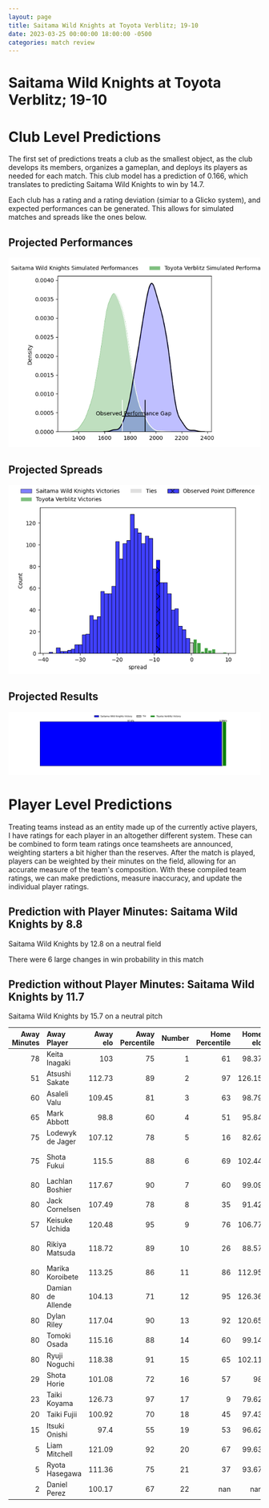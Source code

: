 ```yaml
---  
layout: page  
title: Saitama Wild Knights at Toyota Verblitz; 19-10  
date: 2023-03-25 00:00:00 18:00:00 -0500  
categories: match review  
---
```

# Saitama Wild Knights at Toyota Verblitz; 19-10

# Club Level Predictions


The first set of predictions treats a club as the smallest object, as the club develops its members, organizes a gameplan, and deploys its players as needed for each match. This club model has a prediction of 0.166, which translates to predicting Saitama Wild Knights to win by 14.7.

Each club has a rating and a rating deviation (simiar to a Glicko system), and expected performances can be generated. This allows for simulated matches and spreads like the ones below.
## Projected Performances


![Projected Performances](plots/performances_2023-03-25-ToyotaVerblitz-SaitamaWildKnights.png)
## Projected Spreads


![Projected Spreads](plots/spreads_2023-03-25-ToyotaVerblitz-SaitamaWildKnights.png)
## Projected Results


![Projected Results](plots/resultbar_2023-03-25-ToyotaVerblitz-SaitamaWildKnights.png)
# Player Level Predictions


Treating teams instead as an entity made up of the currently active players, I have ratings for each player in an altogether different system. These can be combined to form team ratings once teamsheets are announced, weighting starters a bit higher than the reserves. After the match is played, players can be weighted by their minutes on the field, allowing for an accurate measure of the team's composition. With these compiled team ratings, we can make predictions, measure inaccuracy, and update the individual player ratings.
## Prediction with Player Minutes: Saitama Wild Knights by 8.8


Saitama Wild Knights by 12.8 on a neutral field

There were 6 large changes in win probability in this match
## Prediction without Player Minutes: Saitama Wild Knights by 11.7


Saitama Wild Knights by 15.7 on a neutral pitch



|   Away Minutes | Away Player       |   Away elo |   Away Percentile |   Number |   Home Percentile |   Home elo | Home Player              |   Home Minutes |
|---------------:|:------------------|-----------:|------------------:|---------:|------------------:|-----------:|:-------------------------|---------------:|
|             78 | Keita Inagaki     |     103    |                75 |        1 |                61 |      98.37 | Shogo Miura              |             65 |
|             51 | Atsushi Sakate    |     112.73 |                89 |        2 |                97 |     126.15 | Yoshikatsu Hikosaka      |             70 |
|             60 | Asaleli Valu      |     109.45 |                81 |        3 |                63 |      98.79 | Runya Choi               |             51 |
|             65 | Mark Abbott       |      98.8  |                60 |        4 |                51 |      95.84 | Daichi Akiyama           |             80 |
|             75 | Lodewyk de Jager  |     107.12 |                78 |        5 |                16 |      82.62 | Michael Allardice        |             46 |
|             75 | Shota Fukui       |     115.5  |                88 |        6 |                69 |     102.44 | Pieter Stephanus du Toit |             80 |
|             80 | Lachlan Boshier   |     117.67 |                90 |        7 |                60 |      99.09 | Kazuki Himeno            |             80 |
|             80 | Jack Cornelsen    |     107.49 |                78 |        8 |                35 |      91.42 | Lautaimi Fetuani         |             51 |
|             57 | Keisuke Uchida    |     120.48 |                95 |        9 |                76 |     106.77 | Kenta Fukuda             |             60 |
|             80 | Rikiya Matsuda    |     118.72 |                89 |       10 |                26 |      88.57 | Willem Jacobus Le Roux   |             80 |
|             80 | Marika Koroibete  |     113.25 |                86 |       11 |                86 |     112.95 | Viliame Tuidraki         |             80 |
|             80 | Damian de Allende |     104.13 |                71 |       12 |                95 |     126.36 | Charlie Lawrence         |             80 |
|             80 | Dylan Riley       |     117.04 |                90 |       13 |                92 |     120.65 | Yuki Okada               |             80 |
|             80 | Tomoki Osada      |     115.16 |                88 |       14 |                60 |      99.14 | Taichi Takahashi         |             80 |
|             80 | Ryuji Noguchi     |     118.38 |                91 |       15 |                65 |     102.11 | Tiaan Falcon             |             80 |
|             29 | Shota Horie       |     101.08 |                72 |       16 |                57 |      98    | Joe Launchbury           |             34 |
|             23 | Taiki Koyama      |     126.73 |                97 |       17 |                 9 |      79.62 | Yusuke Kizu              |             29 |
|             20 | Taiki Fujii       |     100.92 |                70 |       18 |                45 |      97.43 | Will Tupou               |             29 |
|             15 | Itsuki Onishi     |      97.4  |                55 |       19 |                53 |      96.62 | Kaito Shigeno            |             20 |
|              5 | Liam Mitchell     |     121.09 |                92 |       20 |                67 |      99.63 | Shunsuke Asaoka          |             15 |
|              5 | Ryota Hasegawa    |     111.36 |                75 |       21 |                37 |      93.67 | Ryusei Kato              |             10 |
|              2 | Daniel Perez      |     100.17 |                67 |       22 |               nan |     nan    | nan                      |            nan |

